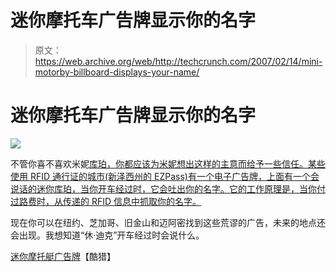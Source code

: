 # 迷你摩托车广告牌显示你的名字

> 原文：<https://web.archive.org/web/http://techcrunch.com/2007/02/14/mini-motorby-billboard-displays-your-name/>

# 迷你摩托车广告牌显示你的名字

![](img/240d6b5e2a78ddc964a552d320e89ebd.png)

不管你喜不喜欢米妮[库珀，你都应该为米妮想出这样的主意而给予一些信任。某些使用 RFID 通行证的城市(新泽西州的 EZPass)有一个电子广告牌，上面有一个会说话的迷你库珀，当你开车经过时，它会吐出你的名字。它的工作原理是，当你付过路费时，从传递的 RFID 信息中抓取你的名字。](https://web.archive.org/web/20201026092804/https://crunchbase.com/organization/cooper)

现在你可以在纽约、芝加哥、旧金山和迈阿密找到这些荒谬的广告，未来的地点还会出现。我想知道“休·迪克”开车经过时会说什么。

[迷你摩托艇广告牌](https://web.archive.org/web/20201026092804/http://www.coolhunting.com/archives/2007/02/mini_motorby_bi.php)【酷猎】